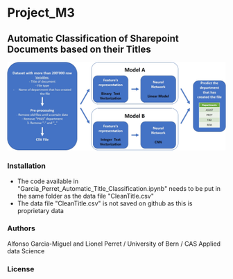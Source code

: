 # Project_M3

## Automatic Classification of Sharepoint Documents based on their Titles
![cover image](Overview.jpg)

### Installation
- The code available in "Garcia_Perret_Automatic_Title_Classification.ipynb" needs to be put in the same folder as the data file "CleanTitle.csv"
- The data file "CleanTitle.csv" is not saved on github as this is proprietary data

### Authors
Alfonso Garcia-Miguel and Lionel Perret / University of Bern / CAS Applied data Science

### License
